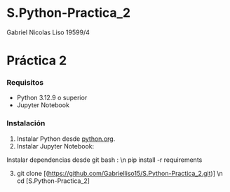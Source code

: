 # S.Python-Practica_2
Gabriel Nicolas Liso 19599/4

# Práctica 2 

### Requisitos
- Python 3.12.9 o superior
- Jupyter Notebook

### Instalación
1. Instalar Python desde [python.org](https://www.python.org/).
2. Instalar Jupyter Notebook:

Instalar dependencias desde git bash : \n
     pip install -r requirements 


3. git clone [(https://github.com/Gabrielliso15/S.Python-Practica_2.git)] \n
cd [S.Python-Practica_2]